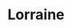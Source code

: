 ---
title: Lorraine
date: 
draft: false

# descripcion
description : Conjunto de aros y dije de plata con cristal y marquesita

materials: Plata 925

color: 

dimensions: 1,3cm x 2,5cm (dije) - 1,3cm x 2,7cm (aros)

code: 06-18-1055

type: "Conjuntos"

categories: [destacados]

price: $10.760,00

price_eftvo: $9.150,00

# Images
# first image will be shown in the product page
images:
  # - image: "images/path_to_image"
  # La ubicacion de las imagenes es imagenes/Conjuntos/Conjuntos.Aros y Dije/06-18-1055-lorraine
  - image: "./images/conjuntos/aros_y_dije/06-18-1055-lorraine_a.jpg"
  - image: "./images/conjuntos/aros_y_dije/06-18-1055-lorraine_b.jpg"
---